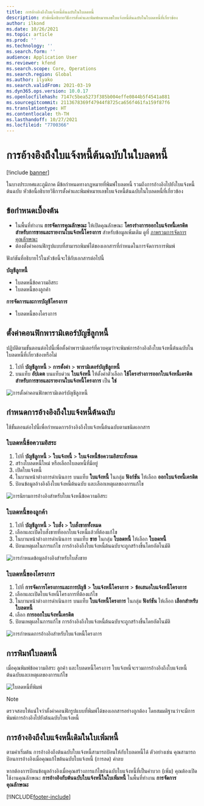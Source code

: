 ```yaml
---
title: การอ้างอิงถึงใบแจ้งหนี้ต้นฉบับในใบลดหนี้
description: หัวข้อนี้อธิบายวิธีการตั้งค่าและพิมพ์หมายเลขใบแจ้งหนี้ต้นฉบับในใบลดหนี้ที่เกี่ยวข้อง
author: ilkond
ms.date: 10/26/2021
ms.topic: article
ms.prod: ''
ms.technology: ''
ms.search.form: ''
audience: Application User
ms.reviewer: kfend
ms.search.scope: Core, Operations
ms.search.region: Global
ms.author: ilyako
ms.search.validFrom: 2021-03-19
ms.dyn365.ops.version: 10.0.17
ms.openlocfilehash: 7147c5bea5273f385b004effe0844b5f4541a881
ms.sourcegitcommit: 2113678369f47944f8725ca656f461fa159f87f6
ms.translationtype: HT
ms.contentlocale: th-TH
ms.lasthandoff: 10/27/2021
ms.locfileid: "7700366"
---
```

# <a name="references-to-original-invoices-in-credit-notes"></a>การอ้างอิงถึงใบแจ้งหนี้ต้นฉบับในใบลดหนี้

[!include [banner](../includes/banner.md)]


ในบางประเทศและภูมิภาค มีข้อกําหนดทางกฎหมายที่พิมพ์ใบลดหนี้ รวมถึงการอ้างอิงไปยังใบแจ้งหนี้ต้นฉบับ หัวข้อนี้อธิบายวิธีการตั้งค่าและพิมพ์หมายเลขใบแจ้งหนี้ต้นฉบับในใบลดหนี้ที่เกี่ยวข้อง

## <a name="prerequisites"></a>ข้อกำหนดเบื้องต้น

- ในพื้นที่ทำงาน **การจัดการคุณลักษณะ** ให้เปิดคุณลักษณะ **โครงร่างการออกใบแจ้งหนี้เครดิตสำหรับการขายและรายงานใบแจ้งหนี้โครงการ** สำหรับข้อมูลเพิ่มเติม ดูที่ [ภาพรวมการจัดการคุณลักษณะ](../../fin-ops-core/fin-ops/get-started/feature-management/feature-management-overview.md)
- ต้องตั้งค่าคอนฟิกรูปแบบที่สามารถพิมพ์ได้ของเอกสารที่กําหนดในการจัดการการพิมพ์

ฟังก์ชันที่อธิบายไว้ในหัวข้อนี้จะใช้กับเอกสารต่อไปนี้

**บัญชีลูกหนี้**

- ใบลดหนี้ข้อความอิสระ
- ใบลดหนี้ของลูกค้า

**การจัดการและการบัญชีโครงการ**

- ใบลดหนี้ของโครงการ

## <a name="configure-accounts-receivable-parameters"></a>ตั้งค่าคอนฟิกพารามิเตอร์บัญชีลูกหนี้

ปฏิบัติตามขั้นตอนต่อไปนี้เพื่อตั้งค่าพารามิเตอร์ที่ควบคุมว่าจะพิมพ์การอ้างอิงถึงใบแจ้งหนี้ต้นฉบับในใบลดหนี้ที่เกี่ยวข้องหรือไม่

1. ไปที่ **บัญชีลูกหนี้** \> **การตั้งค่า** \> **พารามิเตอร์บัญชีลูกหนี้**
2. บนแท็บ **อัปเดต** บนแท็บด่วน **ใบแจ้งหนี้** ให้ตั้งค่าตัวเลือก **ใช้โครงร่างการออกใบแจ้งหนี้เครดิตสำหรับการขายและรายงานใบแจ้งหนี้โครงการ** เป็น **ใช่**

![การตั้งค่าคอนฟิกพารามิเตอร์บัญชีลูกหนี้](media/original-invoice-number-in-credit-note.jpg)

## <a name="define-references-to-original-invoices"></a>กําหนดการอ้างอิงถึงใบแจ้งหนี้ต้นฉบับ

ใช้ขั้นตอนต่อไปนี้เพื่อกําหนดการอ้างอิงถึงใบแจ้งหนี้ต้นฉบับตามชนิดเอกสาร

### <a name="free-text-credit-note"></a>ใบลดหนี้ข้อความอิสระ

1. ไปที่ **บัญชีลูกหนี้** \> **ใบแจ้งหนี้** \> **ใบแจ้งหนี้ข้อความอิสระทั้งหมด**
2. สร้างใบลดหนี้ใหม่ หรือเลือกใบลดหนี้ที่มีอยู่
3. เปิดใบแจ้งหนี้
4. ในบานหน้าต่างการดำเนินการ บนแท็บ **ใบแจ้งหนี้** ในกลุ่ม **ฟังก์ชัน** ให้เลือก **ออกใบแจ้งหนี้เครดิต**
5. ป้อนข้อมูลอ้างอิงถึงใบแจ้งหนี้ต้นฉบับ และเลือกเหตุผลของการแก้ไข

![การนิยามการอ้างอิงสำหรับใบแจ้งหนี้ข้อความอิสระ](media/reference-original-invoice-FTI.jpg)

### <a name="customer-credit-note"></a>ใบลดหนี้ของลูกค้า

1. ไปที่ **บัญชีลูกหนี้** \> **ใบสั่ง** \> **ใบสั่งขายทั้งหมด**
2. เลือกและเปิดใบสั่งขายที่ออกใบแจ้งหนี้แล้วที่ต้องแก้ไข
3. ในบานหน้าต่างการดำเนินการ บนแท็บ **ขาย** ในกลุ่ม **ใบลดหนี้** ให้เลือก **ใบลดหนี้**
4. ป้อนเหตุผลในการแก้ไข การอ้างอิงถึงใบแจ้งหนี้ต้นฉบับจะถูกสร้างขึ้นโดยอัตโนมัติ

![การกำหนดข้อมูลอ้างอิงสำหรับใบสั่งขาย](media/reference-original-invoice-SO.jpg)

### <a name="project-credit-note"></a>ใบลดหนี้ของโครงการ

1. ไปที่ **การจัดการโครงการและการบัญชี** \> **ใบแจ้งหนี้โครงการ** \> **ข้อเสนอใบแจ้งหนี้โครงการ**
2. เลือกและเปิดใบแจ้งหนี้โครงการที่ต้องแก้ไข
3. ในบานหน้าต่างการดำเนินการ บนแท็บ **ใบแจ้งหนี้โครงการ** ในกลุ่ม **ฟังก์ชัน** ให้เลือก **เลือกสำหรับใบลดหนี้**
4. เลือก **การออกใบแจ้งหนี้เครดิต**
5. ป้อนเหตุผลในการแก้ไข การอ้างอิงถึงใบแจ้งหนี้ต้นฉบับจะถูกสร้างขึ้นโดยอัตโนมัติ

![การกำหนดการอ้างอิงสำหรับใบแจ้งหนี้โครงการ](media/reference-original-invoice-project.jpg)

## <a name="printing-credit-notes"></a>การพิมพ์ใบลดหนี้

เมื่อคุณพิมพ์ข้อความอิสระ ลูกค้า และใบลดหนี้โครงการ ใบแจ้งหนี้จะรวมการอ้างอิงถึงใบแจ้งหนี้ต้นฉบับและเหตุผลของการแก้ไข

![ใบลดหนี้ที่พิมพ์](media/credit-note-FTI.jpg)

> [!NOTE]
> ตรวจสอบให้แน่ใจว่าตั้งค่าคอนฟิกรูปแบบที่พิมพ์ได้ของเอกสารอย่างถูกต้อง โดยสมมติฐานว่าจะมีการพิมพ์การอ้างอิงไปยังต้นฉบับใบแจ้งหนี้

## <a name="references-to-original-invoices-in-debit-notes"></a>การอ้างอิงถึงใบแจ้งหนี้เดิมในใบเพิ่มหนี้

ตามค่าเริ่มต้น การอ้างอิงถึงต้นฉบับใบแจ้งหนี้สามารถป้อนให้กับใบลดหนี้ได้ ตัวอย่างเช่น คุณสามารถป้อนการอ้างอิงเมื่อคุณแก้ไขต้นฉบับใบแจ้งหนี้ (การลด) ค่าลบ

หากต้องการป้อนข้อมูลอ้างอิงเมื่อคุณสร้างการแก้ไขต้นฉบับใบแจ้งหนี้ที่เป็นค่าบวก (เพิ่ม) คุณต้องเปิดใช้งานคุณลักษณะ **การอ้างอิงกับต้นฉบับใบแจ้งหนี้ในใบเพิ่มหนี้** ในพื้นที่ทำงาน **การจัดการคุณลักษณะ**  

[!INCLUDE[footer-include](../../includes/footer-banner.md)]
